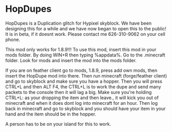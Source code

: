 # HopDupes
HopDupes is a Duplication glitch for Hypixel skyblock. We have been designing this for a while and we have now began to open this to the public!
It is in beta, if it doesnt work. Please contact me 626-310-9062 on your cell phone.

This mod only works for 1.8.9!!!
To use this mod, insert this mod in your mods folder. By doing WIN+R then typing %appdata%. Go to the .minecraft folder. Look for mods and insert the mod into the mods folder. 

If you are on feather client go to mods, 1.8.9, press add own mods, then insert the HopDupe mod into there. Then run minecraft (forge/feather client) and go to skyblock and make sure you have a hopper. Then you will press CTRL+L and then ALT F4, the CTRL+L is to work the dupe and send many packets to the console then it will lag a big. Make sure you're holding CTRL+L: as your dropping the item and then leave., it will kick you out of minecraft and when it does dont log into minecraft for an hour. Then log back in minecraft and go to skyblock and you should have your item in your hand and the item should be in the hopper. 

A person has to be on your island for this to work.
